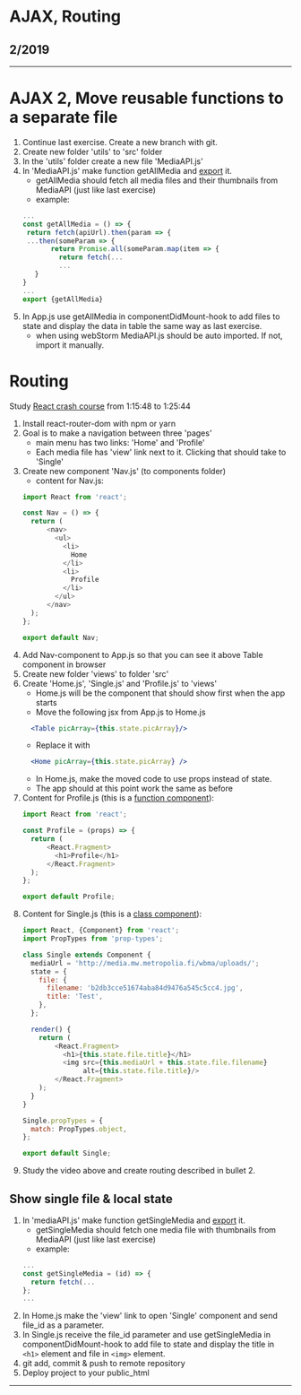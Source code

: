# AJAX, Routing

## 2/2019

---

# AJAX 2, Move reusable functions to a separate file

1. Continue last exercise. Create a new branch with git.
1. Create new folder 'utils' to 'src' folder
1. In the 'utils' folder create a new file 'MediaAPI.js'
1. In 'MediaAPI.js' make function getAllMedia and [export](https://developer.mozilla.org/en-US/docs/Web/JavaScript/Reference/Statements/export) it.
    - getAllMedia should fetch all media files and their thumbnails from MediaAPI (just like last exercise)
    * example: 
    ```javascript
    ...
    const getAllMedia = () => {    
     return fetch(apiUrl).then(param => {
     ...then(someParam => {
           return Promise.all(someParam.map(item => {
             return fetch(...
             ...
       }
    }
    ...
    export {getAllMedia}
    ```
1. In App.js use getAllMedia in componentDidMount-hook to add files to state and display the data in table the same way as last exercise.
    - when using webStorm MediaAPI.js should be auto imported. If not, import it manually.

# Routing 

Study [React crash course](https://www.youtube.com/watch?v=sBws8MSXN7A) from 1:15:48  to 1:25:44

1. Install react-router-dom with npm or yarn
1. Goal is to make a navigation between three 'pages'
    * main menu has two links: 'Home' and 'Profile'
    * Each media file has 'view' link next to it. Clicking that should take to 'Single'
1. Create new component 'Nav.js' (to components folder)
    * content for Nav.js:
    ```javascript
    import React from 'react';
    
    const Nav = () => {
      return (
          <nav>
            <ul>
              <li>
                Home
              </li>
              <li>
                Profile
              </li>
            </ul>
          </nav>
      );
    };
    
    export default Nav;
    ```
1. Add Nav-component to App.js so that you can see it above Table component in browser
1. Create new folder 'views' to folder 'src'
1. Create 'Home.js', 'Single.js' and 'Profile.js' to 'views'
    * Home.js will be the component that should show first when the app starts
    * Move the following jsx from App.js to Home.js
    ```jsx harmony
      <Table picArray={this.state.picArray}/>
    ```
    * Replace it with
    ```jsx harmony
      <Home picArray={this.state.picArray} />
    ``` 
    * In Home.js, make the moved code to use props instead of state.
    * The app should at this point work the same as before
1. Content for Profile.js (this is a [function component](https://reactjs.org/docs/components-and-props.html#function-and-class-components)):
    ```javascript
    import React from 'react';
    
    const Profile = (props) => {
      return (
          <React.Fragment>
            <h1>Profile</h1>
          </React.Fragment>
      );
    };
    
    export default Profile;
    ```
1. Content for Single.js (this is a [class component](https://reactjs.org/docs/components-and-props.html#function-and-class-components)):
   ```javascript
   import React, {Component} from 'react';
   import PropTypes from 'prop-types';
   
   class Single extends Component {
     mediaUrl = 'http://media.mw.metropolia.fi/wbma/uploads/';
     state = {
       file: {
         filename: 'b2db3cce51674aba84d9476a545c5cc4.jpg',
         title: 'Test',
       },
     };   
   
     render() {
       return (
           <React.Fragment>
             <h1>{this.state.file.title}</h1>
             <img src={this.mediaUrl + this.state.file.filename}
                  alt={this.state.file.title}/>
           </React.Fragment>
       );
     }   
   }
   
   Single.propTypes = {
     match: PropTypes.object,
   };
   
   export default Single;
   ```
1. Study the video above and create routing described in bullet 2.

## Show single file & local state
  
1. In 'mediaAPI.js' make function getSingleMedia and [export](https://developer.mozilla.org/en-US/docs/Web/JavaScript/Reference/Statements/export) it.
    - getSingleMedia should fetch one media file with thumbnails from MediaAPI (just like last exercise)
    * example: 
    ```javascript
    ...
    const getSingleMedia = (id) => {
      return fetch(...
    };
    ...
    ```
1. In Home.js make the 'view' link to open 'Single' component and send file_id as a parameter.
1. In Single.js receive the file_id parameter and use getSingleMedia in componentDidMount-hook to add file to state and display the title in `<h1>` element and file in `<img>` element.
1. git add, commit & push to remote repository
1. Deploy project to your public_html 

---

